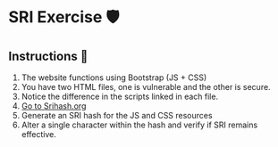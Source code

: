 
# SRI Exercise  🛡️

## Instructions 📝

1. The website functions using Bootstrap (JS + CSS)
2. You have two HTML files, one is vulnerable and the other is secure.
3. Notice the difference in the scripts linked in each file.
4. [Go to Srihash.org](http://srihash.org)
5. Generate an SRI hash for the JS and CSS resources
6. Alter a single character within the hash and verify if SRI remains effective.


